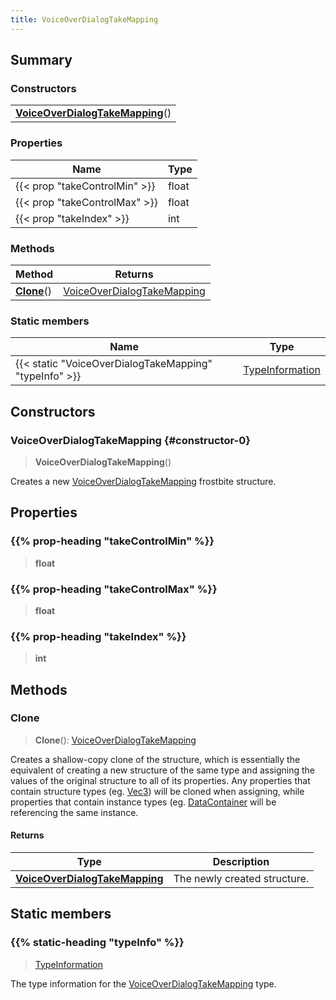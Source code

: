 ```yaml
---
title: VoiceOverDialogTakeMapping
---
```



## Summary
### Constructors
| |
| ----------- |
| **[VoiceOverDialogTakeMapping](#constructor-0)**() |

### Properties
| Name | Type |
| ---- | ---- |
| {{< prop "takeControlMin" >}} | float |
| {{< prop "takeControlMax" >}} | float |
| {{< prop "takeIndex" >}} | int |

### Methods
| Method | Returns |
| ------ | ---- |
| **[Clone](#clone)**() | [VoiceOverDialogTakeMapping](/vext/ref/fb/voiceoverdialogtakemapping) |

### Static members
| Name | Type |
| ---- | ---- |
| {{< static "VoiceOverDialogTakeMapping" "typeInfo" >}} | [TypeInformation](/vext/ref/shared/class/typeinformation) |

## Constructors
### VoiceOverDialogTakeMapping {#constructor-0}
> **VoiceOverDialogTakeMapping**()

Creates a new [VoiceOverDialogTakeMapping](/vext/ref/fb/voiceoverdialogtakemapping) frostbite structure.

## Properties
### {{% prop-heading "takeControlMin" %}}
> **float**

### {{% prop-heading "takeControlMax" %}}
> **float**

### {{% prop-heading "takeIndex" %}}
> **int**

## Methods
### Clone
> **Clone**(): [VoiceOverDialogTakeMapping](/vext/ref/fb/voiceoverdialogtakemapping)

Creates a shallow-copy clone of the structure, which is essentially the equivalent of creating a new structure of the same type and assigning the values of the original structure to all of its properties. Any properties that contain structure types (eg. [Vec3](/vext/ref/shared/class/vec3)) will be cloned when assigning, while properties that contain instance types (eg. [DataContainer](/vext/ref/shared/class/datacontainer) will be referencing the same instance.

#### Returns
| Type | Description |
| ---- | ----------- |
| **[VoiceOverDialogTakeMapping](/vext/ref/fb/voiceoverdialogtakemapping)** | The newly created structure. |

## Static members
### {{% static-heading "typeInfo" %}}
> [TypeInformation](/vext/ref/shared/class/typeinformation)

The type information for the [VoiceOverDialogTakeMapping](/vext/ref/fb/voiceoverdialogtakemapping) type.

